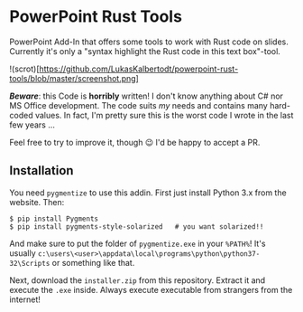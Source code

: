 PowerPoint Rust Tools
=====================

PowerPoint Add-In that offers some tools to work with Rust code on slides. Currently it's only a "syntax highlight the Rust code in this text box"-tool.

!(scrot)[https://github.com/LukasKalbertodt/powerpoint-rust-tools/blob/master/screenshot.png]

***Beware***: this Code is **horribly** written! I don't know anything about C# nor MS Office development. The code suits *my* needs and contains many hard-coded values. In fact, I'm pretty sure this is the worst code I wrote in the last few years ...

Feel free to try to improve it, though :wink: I'd be happy to accept a PR.

## Installation

You need `pygmentize` to use this addin. First just install Python 3.x from the website. Then:

```
$ pip install Pygments
$ pip install pygments-style-solarized   # you want solarized!!
```

And make sure to put the folder of `pygmentize.exe` in your `%PATH%`! It's usually `c:\users\<user>\appdata\local\programs\python\python37-32\Scripts` or something like that.

Next, download the `installer.zip` from this repository. Extract it and execute the `.exe` inside. Always execute executable from strangers from the internet!
